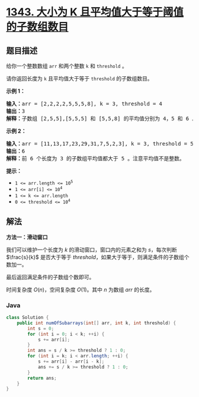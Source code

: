 # [1343. 大小为 K 且平均值大于等于阈值的子数组数目](https://leetcode.cn/problems/number-of-sub-arrays-of-size-k-and-average-greater-than-or-equal-to-threshold)

## 题目描述

<p>给你一个整数数组&nbsp;<code>arr</code>&nbsp;和两个整数 <code>k</code>&nbsp;和 <code>threshold</code>&nbsp;。</p>

<p>请你返回长度为 <code>k</code>&nbsp;且平均值大于等于&nbsp;<code>threshold</code>&nbsp;的子数组数目。</p>

<p><strong>示例 1：</strong></p>

<pre>
<strong>输入：</strong>arr = [2,2,2,2,5,5,5,8], k = 3, threshold = 4
<strong>输出：</strong>3
<strong>解释：</strong>子数组 [2,5,5],[5,5,5] 和 [5,5,8] 的平均值分别为 4，5 和 6 。其他长度为 3 的子数组的平均值都小于 4 （threshold 的值)。
</pre>

<p><strong>示例 2：</strong></p>

<pre>
<strong>输入：</strong>arr = [11,13,17,23,29,31,7,5,2,3], k = 3, threshold = 5
<strong>输出：</strong>6
<strong>解释：</strong>前 6 个长度为 3 的子数组平均值都大于 5 。注意平均值不是整数。
</pre>

<p><strong>提示：</strong></p>

<ul>
	<li><code>1 &lt;= arr.length &lt;= 10<sup>5</sup></code></li>
	<li><code>1 &lt;= arr[i] &lt;= 10<sup>4</sup></code></li>
	<li><code>1 &lt;= k &lt;= arr.length</code></li>
	<li><code>0 &lt;= threshold &lt;= 10<sup>4</sup></code></li>
</ul>

## 解法

**方法一：滑动窗口**

我们可以维护一个长度为 $k$ 的滑动窗口，窗口内的元素之和为 $s$，每次判断 $\frac{s}{k}$ 是否大于等于 $threshold$，如果大于等于，则满足条件的子数组个数加一。

最后返回满足条件的子数组个数即可。

时间复杂度 $O(n)$，空间复杂度 $O(1)$。其中 $n$ 为数组 $arr$ 的长度。

### **Java**

```java
class Solution {
    public int numOfSubarrays(int[] arr, int k, int threshold) {
        int s = 0;
        for (int i = 0; i < k; ++i) {
            s += arr[i];
        }
        int ans = s / k >= threshold ? 1 : 0;
        for (int i = k; i < arr.length; ++i) {
            s += arr[i] - arr[i - k];
            ans += s / k >= threshold ? 1 : 0;
        }
        return ans;
    }
}
```
